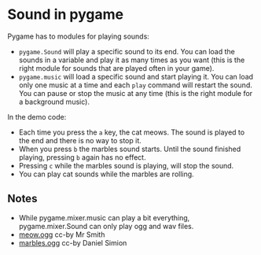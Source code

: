 # Sound in pygame

Pygame has to modules for playing sounds:

- `pygame.Sound` will play a specific sound to its end. You can load the sounds in a variable and play it as many times as you want (this is the right module for sounds that are played often in your game).
- `pygame.music` will load a specific sound and start playing it. You can load only one music at a time and each `play` command will restart the sound. You can pause or stop the music at any time (this is the right module for a background music).

In the demo code:

- Each time you press the `a` key, the cat meows. The sound is played to the end and there is no way to stop it.
- When you press `b` the marbles sound starts. Until the sound finished playing, pressing `b` again has no effect.
- Pressing `c` while the marbles sound is playing, will stop the sound.
- You can play cat sounds while the marbles are rolling.

## Notes

- While pygame.mixer.music can play a bit everything, pygame.mixer.Sound can only play ogg and wav files.
- [meow.ogg](http://soundbible.com/1684-Cat-Meowing-2.html) cc-by Mr Smith
- [marbles.ogg](http://soundbible.com/2199-Marbles.html) cc-by Daniel Simion
